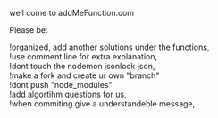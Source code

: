 well come to addMeFunction.com    
  
Please be:  
                
!organized, add another solutions under the functions,  
!use comment line for extra explanation,  
!dont touch the nodemon jsonlock json,  
!make a fork and create ur own "branch"  
!dont push "node_modules"  
!add algortihm questions for us,  
!when commiting give a understandeble message,  
